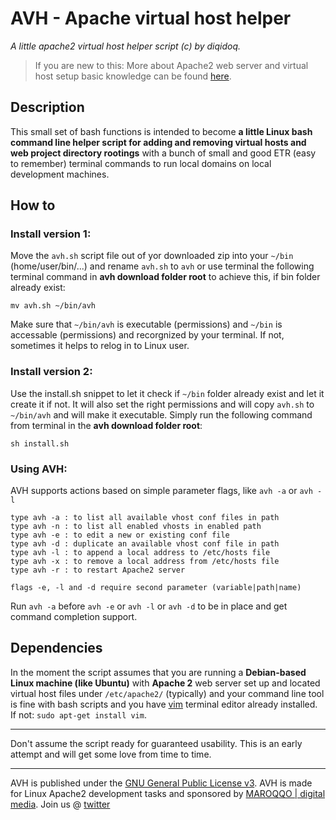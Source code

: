 AVH - Apache virtual host helper
================================

*A little apache2 virtual host helper script (c) by diqidoq.*

> If you are new to this: More about Apache2 web server and virtual host setup basic knowledge can be found [here](http://httpd.apache.org/docs/2.2/de/vhosts/).

## Description

This small set of bash functions is intended to become **a little Linux bash command line helper script for adding and removing virtual hosts and web project directory rootings** with a bunch of small and good ETR (easy to remember) terminal commands to run local domains on local development machines.

## How to

### Install version 1:

Move the `avh.sh` script file out of yor downloaded zip into your `~/bin` (home/user/bin/...) and rename `avh.sh` to `avh` or use terminal the following terminal command in **avh download folder root** to achieve this, if bin folder already exist:

    mv avh.sh ~/bin/avh

Make sure that `~/bin/avh` is executable (permissions) and `~/bin` is accessable (permissions) and recorgnized by your terminal. If not, sometimes it helps to relog in to Linux user. 

### Install version 2:

Use the install.sh snippet to let it check if `~/bin` folder already exist and let it create it if not. It will also set the right permissions and will copy `avh.sh` to `~/bin/avh` and will make it executable. Simply run the following command from terminal in the **avh download folder root**:

    sh install.sh

### Using AVH:

AVH supports actions based on simple parameter flags, like `avh -a` or `avh -l`

    type avh -a : to list all available vhost conf files in path
    type avh -n : to list all enabled vhosts in enabled path
    type avh -e : to edit a new or existing conf file
    type avh -d : duplicate an available vhost conf file in path
    type avh -l : to append a local address to /etc/hosts file
    type avh -x : to remove a local address from /etc/hosts file
    type avh -r : to restart Apache2 server

    flags -e, -l and -d require second parameter (variable|path|name)

Run `avh -a` before `avh -e` or `avh -l` or `avh -d` to be in place and get command completion support.

## Dependencies

In the moment the script assumes that you are running a **Debian-based Linux machine (like Ubuntu)** with **Apache 2** web server set up and located virtual host files under `/etc/apache2/` (typically) and your command line tool is fine with bash scripts and you have [vim](http://www.vim.org/) terminal editor already installed. If not: `sudo apt-get install vim`.

---

Don't assume the script ready for guaranteed usability. This is an early attempt and will get some love from time to time.


---

AVH is published under the [GNU General Public License v3](http://www.gnu.org/copyleft/gpl.html).
AVH is made for Linux Apache2 development tasks and sponsored by [MAROQQO | digital media](http://www.maroqqo.com). Join us @ [twitter](http://twitter.com/maroqqo)


